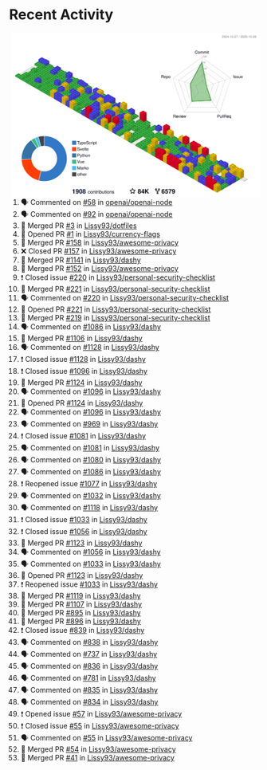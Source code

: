 # Recent Activity

<!-- Summary card -->
<a href="https://github.com/Lissy93/Lissy93/blob/master/METRICS.md">
  <img
    align="right"
    width="500"
    alt="Profile data, generated with yoshi389111/github-profile-3d-contrib"
    src="https://raw.githubusercontent.com/Lissy93/Lissy93/master/profile-3d-contrib/profile-gitblock.svg"
  />
</a>

<!--START_SECTION:activity-->
1. 🗣 Commented on [#58](https://github.com/openai/openai-node/issues/58) in [openai/openai-node](https://github.com/openai/openai-node)
2. 🗣 Commented on [#92](https://github.com/openai/openai-node/issues/92) in [openai/openai-node](https://github.com/openai/openai-node)
3. 🎉 Merged PR [#3](https://github.com/Lissy93/dotfiles/pull/3) in [Lissy93/dotfiles](https://github.com/Lissy93/dotfiles)
4. 💪 Opened PR [#1](https://github.com/Lissy93/currency-flags/pull/1) in [Lissy93/currency-flags](https://github.com/Lissy93/currency-flags)
5. 🎉 Merged PR [#158](https://github.com/Lissy93/awesome-privacy/pull/158) in [Lissy93/awesome-privacy](https://github.com/Lissy93/awesome-privacy)
6. ❌ Closed PR [#157](https://github.com/Lissy93/awesome-privacy/pull/157) in [Lissy93/awesome-privacy](https://github.com/Lissy93/awesome-privacy)
7. 🎉 Merged PR [#1141](https://github.com/Lissy93/dashy/pull/1141) in [Lissy93/dashy](https://github.com/Lissy93/dashy)
8. 🎉 Merged PR [#152](https://github.com/Lissy93/awesome-privacy/pull/152) in [Lissy93/awesome-privacy](https://github.com/Lissy93/awesome-privacy)
9. ❗️ Closed issue [#220](https://github.com/Lissy93/personal-security-checklist/issues/220) in [Lissy93/personal-security-checklist](https://github.com/Lissy93/personal-security-checklist)
10. 🎉 Merged PR [#221](https://github.com/Lissy93/personal-security-checklist/pull/221) in [Lissy93/personal-security-checklist](https://github.com/Lissy93/personal-security-checklist)
11. 🗣 Commented on [#220](https://github.com/Lissy93/personal-security-checklist/issues/220) in [Lissy93/personal-security-checklist](https://github.com/Lissy93/personal-security-checklist)
12. 💪 Opened PR [#221](https://github.com/Lissy93/personal-security-checklist/pull/221) in [Lissy93/personal-security-checklist](https://github.com/Lissy93/personal-security-checklist)
13. 🎉 Merged PR [#219](https://github.com/Lissy93/personal-security-checklist/pull/219) in [Lissy93/personal-security-checklist](https://github.com/Lissy93/personal-security-checklist)
14. 🗣 Commented on [#1086](https://github.com/Lissy93/dashy/issues/1086) in [Lissy93/dashy](https://github.com/Lissy93/dashy)
15. 🎉 Merged PR [#1106](https://github.com/Lissy93/dashy/pull/1106) in [Lissy93/dashy](https://github.com/Lissy93/dashy)
16. 🗣 Commented on [#1128](https://github.com/Lissy93/dashy/issues/1128) in [Lissy93/dashy](https://github.com/Lissy93/dashy)
17. ❗️ Closed issue [#1128](https://github.com/Lissy93/dashy/issues/1128) in [Lissy93/dashy](https://github.com/Lissy93/dashy)
18. ❗️ Closed issue [#1096](https://github.com/Lissy93/dashy/issues/1096) in [Lissy93/dashy](https://github.com/Lissy93/dashy)
19. 🎉 Merged PR [#1124](https://github.com/Lissy93/dashy/pull/1124) in [Lissy93/dashy](https://github.com/Lissy93/dashy)
20. 🗣 Commented on [#1096](https://github.com/Lissy93/dashy/issues/1096) in [Lissy93/dashy](https://github.com/Lissy93/dashy)
21. 💪 Opened PR [#1124](https://github.com/Lissy93/dashy/pull/1124) in [Lissy93/dashy](https://github.com/Lissy93/dashy)
22. 🗣 Commented on [#1096](https://github.com/Lissy93/dashy/issues/1096) in [Lissy93/dashy](https://github.com/Lissy93/dashy)
23. 🗣 Commented on [#969](https://github.com/Lissy93/dashy/issues/969) in [Lissy93/dashy](https://github.com/Lissy93/dashy)
24. ❗️ Closed issue [#1081](https://github.com/Lissy93/dashy/issues/1081) in [Lissy93/dashy](https://github.com/Lissy93/dashy)
25. 🗣 Commented on [#1081](https://github.com/Lissy93/dashy/issues/1081) in [Lissy93/dashy](https://github.com/Lissy93/dashy)
26. 🗣 Commented on [#1080](https://github.com/Lissy93/dashy/issues/1080) in [Lissy93/dashy](https://github.com/Lissy93/dashy)
27. 🗣 Commented on [#1086](https://github.com/Lissy93/dashy/issues/1086) in [Lissy93/dashy](https://github.com/Lissy93/dashy)
28. ❗️ Reopened issue [#1077](https://github.com/Lissy93/dashy/issues/1077) in [Lissy93/dashy](https://github.com/Lissy93/dashy)
29. 🗣 Commented on [#1032](https://github.com/Lissy93/dashy/issues/1032) in [Lissy93/dashy](https://github.com/Lissy93/dashy)
30. 🗣 Commented on [#1118](https://github.com/Lissy93/dashy/issues/1118) in [Lissy93/dashy](https://github.com/Lissy93/dashy)
31. ❗️ Closed issue [#1033](https://github.com/Lissy93/dashy/issues/1033) in [Lissy93/dashy](https://github.com/Lissy93/dashy)
32. ❗️ Closed issue [#1056](https://github.com/Lissy93/dashy/issues/1056) in [Lissy93/dashy](https://github.com/Lissy93/dashy)
33. 🎉 Merged PR [#1123](https://github.com/Lissy93/dashy/pull/1123) in [Lissy93/dashy](https://github.com/Lissy93/dashy)
34. 🗣 Commented on [#1056](https://github.com/Lissy93/dashy/issues/1056) in [Lissy93/dashy](https://github.com/Lissy93/dashy)
35. 🗣 Commented on [#1033](https://github.com/Lissy93/dashy/issues/1033) in [Lissy93/dashy](https://github.com/Lissy93/dashy)
36. 💪 Opened PR [#1123](https://github.com/Lissy93/dashy/pull/1123) in [Lissy93/dashy](https://github.com/Lissy93/dashy)
37. ❗️ Reopened issue [#1033](https://github.com/Lissy93/dashy/issues/1033) in [Lissy93/dashy](https://github.com/Lissy93/dashy)
38. 🎉 Merged PR [#1119](https://github.com/Lissy93/dashy/pull/1119) in [Lissy93/dashy](https://github.com/Lissy93/dashy)
39. 🎉 Merged PR [#1107](https://github.com/Lissy93/dashy/pull/1107) in [Lissy93/dashy](https://github.com/Lissy93/dashy)
40. 🎉 Merged PR [#895](https://github.com/Lissy93/dashy/pull/895) in [Lissy93/dashy](https://github.com/Lissy93/dashy)
41. 🎉 Merged PR [#896](https://github.com/Lissy93/dashy/pull/896) in [Lissy93/dashy](https://github.com/Lissy93/dashy)
42. ❗️ Closed issue [#839](https://github.com/Lissy93/dashy/issues/839) in [Lissy93/dashy](https://github.com/Lissy93/dashy)
43. 🗣 Commented on [#838](https://github.com/Lissy93/dashy/issues/838) in [Lissy93/dashy](https://github.com/Lissy93/dashy)
44. 🗣 Commented on [#737](https://github.com/Lissy93/dashy/issues/737) in [Lissy93/dashy](https://github.com/Lissy93/dashy)
45. 🗣 Commented on [#836](https://github.com/Lissy93/dashy/issues/836) in [Lissy93/dashy](https://github.com/Lissy93/dashy)
46. 🗣 Commented on [#781](https://github.com/Lissy93/dashy/issues/781) in [Lissy93/dashy](https://github.com/Lissy93/dashy)
47. 🗣 Commented on [#835](https://github.com/Lissy93/dashy/issues/835) in [Lissy93/dashy](https://github.com/Lissy93/dashy)
48. 🗣 Commented on [#834](https://github.com/Lissy93/dashy/issues/834) in [Lissy93/dashy](https://github.com/Lissy93/dashy)
49. ❗️ Opened issue [#57](https://github.com/Lissy93/awesome-privacy/issues/57) in [Lissy93/awesome-privacy](https://github.com/Lissy93/awesome-privacy)
50. ❗️ Closed issue [#55](https://github.com/Lissy93/awesome-privacy/issues/55) in [Lissy93/awesome-privacy](https://github.com/Lissy93/awesome-privacy)
51. 🗣 Commented on [#55](https://github.com/Lissy93/awesome-privacy/issues/55) in [Lissy93/awesome-privacy](https://github.com/Lissy93/awesome-privacy)
52. 🎉 Merged PR [#54](https://github.com/Lissy93/awesome-privacy/pull/54) in [Lissy93/awesome-privacy](https://github.com/Lissy93/awesome-privacy)
53. 🎉 Merged PR [#41](https://github.com/Lissy93/awesome-privacy/pull/41) in [Lissy93/awesome-privacy](https://github.com/Lissy93/awesome-privacy)
<!--END_SECTION:activity-->

